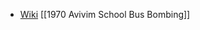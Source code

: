- [Wiki](https://en.wikipedia.org/wiki/South_Lebanon_conflict_(1985%E2%80%932000))
[[1970 Avivim School Bus Bombing]]